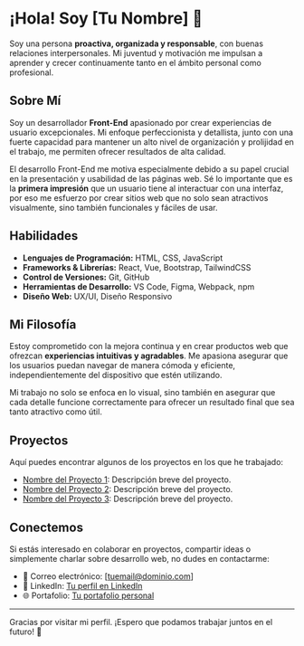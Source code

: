 # ¡Hola! Soy [Tu Nombre] 👋

Soy una persona **proactiva, organizada y responsable**, con buenas relaciones interpersonales. Mi juventud y motivación me impulsan a aprender y crecer continuamente tanto en el ámbito personal como profesional.

## Sobre Mí

Soy un desarrollador **Front-End** apasionado por crear experiencias de usuario excepcionales. Mi enfoque perfeccionista y detallista, junto con una fuerte capacidad para mantener un alto nivel de organización y prolijidad en el trabajo, me permiten ofrecer resultados de alta calidad.

El desarrollo Front-End me motiva especialmente debido a su papel crucial en la presentación y usabilidad de las páginas web. Sé lo importante que es la **primera impresión** que un usuario tiene al interactuar con una interfaz, por eso me esfuerzo por crear sitios web que no solo sean atractivos visualmente, sino también funcionales y fáciles de usar.

## Habilidades

- **Lenguajes de Programación:** HTML, CSS, JavaScript
- **Frameworks & Librerías:** React, Vue, Bootstrap, TailwindCSS
- **Control de Versiones:** Git, GitHub
- **Herramientas de Desarrollo:** VS Code, Figma, Webpack, npm
- **Diseño Web:** UX/UI, Diseño Responsivo

## Mi Filosofía

Estoy comprometido con la mejora continua y en crear productos web que ofrezcan **experiencias intuitivas y agradables**. Me apasiona asegurar que los usuarios puedan navegar de manera cómoda y eficiente, independientemente del dispositivo que estén utilizando.

Mi trabajo no solo se enfoca en lo visual, sino también en asegurar que cada detalle funcione correctamente para ofrecer un resultado final que sea tanto atractivo como útil.

## Proyectos

Aquí puedes encontrar algunos de los proyectos en los que he trabajado:

- [Nombre del Proyecto 1](link-a-tu-proyecto): Descripción breve del proyecto.
- [Nombre del Proyecto 2](link-a-tu-proyecto): Descripción breve del proyecto.
- [Nombre del Proyecto 3](link-a-tu-proyecto): Descripción breve del proyecto.

## Conectemos

Si estás interesado en colaborar en proyectos, compartir ideas o simplemente charlar sobre desarrollo web, no dudes en contactarme:

- 📧 Correo electrónico: [tuemail@dominio.com]
- 🔗 LinkedIn: [Tu perfil en LinkedIn](https://www.linkedin.com/in/tu-perfil)
- 🌐 Portafolio: [Tu portafolio personal](https://www.tuportafolio.com)

---

Gracias por visitar mi perfil. ¡Espero que podamos trabajar juntos en el futuro! 🚀

